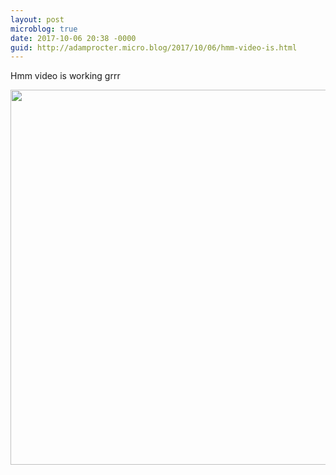 ```yaml
---
layout: post
microblog: true
date: 2017-10-06 20:38 -0000
guid: http://adamprocter.micro.blog/2017/10/06/hmm-video-is.html
---
```

Hmm video is working grrr

<img src="http://discursive.adamprocter.co.uk/uploads/2017/4815b3ab36.jpg" width="600" height="600" />
